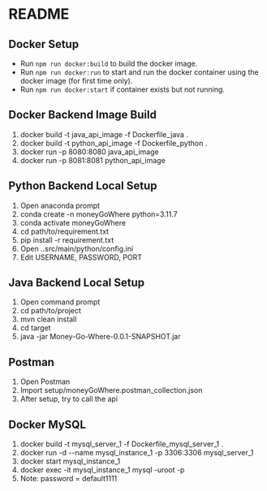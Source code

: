 # README

## Docker Setup

- Run `npm run docker:build` to build the docker image.
- Run `npm run docker:run` to start and run the docker container using the docker image (for first time only).
- Run `npm run docker:start` if container exists but not running.

## Docker Backend Image Build

1. docker build -t java_api_image -f Dockerfile_java .
2. docker build -t python_api_image -f Dockerfile_python .
3. docker run -p 8080:8080 java_api_image
4. docker run -p 8081:8081 python_api_image

## Python Backend Local Setup

1. Open anaconda prompt
2. conda create -n moneyGoWhere python=3.11.7
3. conda activate moneyGoWhere
4. cd path/to/requirement.txt
5. pip install -r requirement.txt
6. Open ..src/main/python/config.ini
7. Edit USERNAME, PASSWORD, PORT

## Java Backend Local Setup

1. Open command prompt
2. cd path/to/project
3. mvn clean install
4. cd target
5. java -jar Money-Go-Where-0.0.1-SNAPSHOT.jar

## Postman

1. Open Postman
2. Import setup/moneyGoWhere.postman_collection.json
3. After setup, try to call the api

## Docker MySQL

1. docker build -t mysql_server_1 -f Dockerfile_mysql_server_1 .
2. docker run -d --name mysql_instance_1 -p 3306:3306 mysql_server_1
3. docker start mysql_instance_1
4. docker exec -it mysql_instance_1 mysql -uroot -p
5. Note: password = default1111
